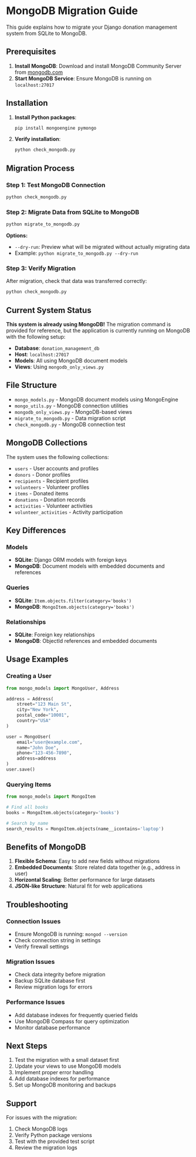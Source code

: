 # MongoDB Migration Guide

This guide explains how to migrate your Django donation management system from SQLite to MongoDB.

## Prerequisites

1. **Install MongoDB**: Download and install MongoDB Community Server from [mongodb.com](https://www.mongodb.com/try/download/community)
2. **Start MongoDB Service**: Ensure MongoDB is running on `localhost:27017`

## Installation

1. **Install Python packages**:
   ```bash
   pip install mongoengine pymongo
   ```

2. **Verify installation**:
   ```bash
   python check_mongodb.py
   ```

## Migration Process

### Step 1: Test MongoDB Connection
```bash
python check_mongodb.py
```

### Step 2: Migrate Data from SQLite to MongoDB
```bash
python migrate_to_mongodb.py
```

**Options:**
- `--dry-run`: Preview what will be migrated without actually migrating data
- Example: `python migrate_to_mongodb.py --dry-run`

### Step 3: Verify Migration
After migration, check that data was transferred correctly:
```bash
python check_mongodb.py
```

## Current System Status

**This system is already using MongoDB!** The migration command is provided for reference, but the application is currently running on MongoDB with the following setup:

- **Database**: `donation_management_db`
- **Host**: `localhost:27017`
- **Models**: All using MongoDB document models
- **Views**: Using `mongodb_only_views.py`

## File Structure

- `mongo_models.py` - MongoDB document models using MongoEngine
- `mongo_utils.py` - MongoDB connection utilities
- `mongodb_only_views.py` - MongoDB-based views
- `migrate_to_mongodb.py` - Data migration script
- `check_mongodb.py` - MongoDB connection test

## MongoDB Collections

The system uses the following collections:
- `users` - User accounts and profiles
- `donors` - Donor profiles
- `recipients` - Recipient profiles  
- `volunteers` - Volunteer profiles
- `items` - Donated items
- `donations` - Donation records
- `activities` - Volunteer activities
- `volunteer_activities` - Activity participation

## Key Differences

### Models
- **SQLite**: Django ORM models with foreign keys
- **MongoDB**: Document models with embedded documents and references

### Queries
- **SQLite**: `Item.objects.filter(category='books')`
- **MongoDB**: `MongoItem.objects(category='books')`

### Relationships
- **SQLite**: Foreign key relationships
- **MongoDB**: ObjectId references and embedded documents

## Usage Examples

### Creating a User
```python
from mongo_models import MongoUser, Address

address = Address(
    street="123 Main St",
    city="New York",
    postal_code="10001",
    country="USA"
)

user = MongoUser(
    email="user@example.com",
    name="John Doe",
    phone="123-456-7890",
    address=address
)
user.save()
```

### Querying Items
```python
from mongo_models import MongoItem

# Find all books
books = MongoItem.objects(category='books')

# Search by name
search_results = MongoItem.objects(name__icontains='laptop')
```

## Benefits of MongoDB

1. **Flexible Schema**: Easy to add new fields without migrations
2. **Embedded Documents**: Store related data together (e.g., address in user)
3. **Horizontal Scaling**: Better performance for large datasets
4. **JSON-like Structure**: Natural fit for web applications

## Troubleshooting

### Connection Issues
- Ensure MongoDB is running: `mongod --version`
- Check connection string in settings
- Verify firewall settings

### Migration Issues
- Check data integrity before migration
- Backup SQLite database first
- Review migration logs for errors

### Performance Issues
- Add database indexes for frequently queried fields
- Use MongoDB Compass for query optimization
- Monitor database performance

## Next Steps

1. Test the migration with a small dataset first
2. Update your views to use MongoDB models
3. Implement proper error handling
4. Add database indexes for performance
5. Set up MongoDB monitoring and backups

## Support

For issues with the migration:
1. Check MongoDB logs
2. Verify Python package versions
3. Test with the provided test script
4. Review the migration logs
